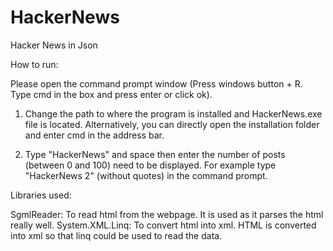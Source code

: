 # HackerNews
Hacker News in Json

How to run:

Please open the command prompt window (Press windows button + R. Type cmd in the box and press enter or click ok).

 1. Change the path to where the program is installed and HackerNews.exe file is located. 
   Alternatively, you can directly open the installation folder and enter cmd in the address bar. 

 2. Type "HackerNews" and space then enter the number of posts (between 0 and 100) need to be displayed. For example type "HackerNews 2" (without quotes) in the command prompt.

Libraries used:

  SgmlReader: To read html from the webpage. It is used as it parses the html really well. 
  System.XML.Linq: To convert html into xml. HTML is converted into xml so that linq could be used to read the data.

 
